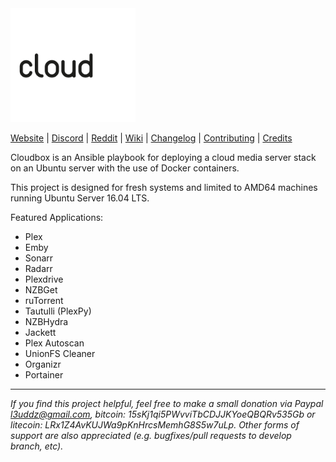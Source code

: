 <img src="https://github.com/Cloudbox/Assets/blob/master/images/readme/cb_logo_1.gif" loop=0 width="200" alt="Cloudbox">


[Website](https://cloudbox.rocks) |
[Discord](https://discord.gg/xmNYmSJ) |
[Reddit](https://reddit.com/r/Cloudbox) |
[Wiki](https://github.com/Cloudbox/Cloudbox/wiki) |
[Changelog](CHANGELOG.md) |
[Contributing](CONTRIBUTING.md) |
[Credits](CREDITS.md)


Cloudbox is an Ansible playbook for deploying a cloud media server stack on an Ubuntu server with the use of Docker containers.

This project is designed for fresh systems and limited to AMD64 machines running Ubuntu Server 16.04 LTS.


Featured Applications:
- Plex
- Emby
- Sonarr
- Radarr
- Plexdrive
- NZBGet
- ruTorrent
- Tautulli (PlexPy)
- NZBHydra
- Jackett
- Plex Autoscan
- UnionFS Cleaner
- Organizr
- Portainer




***

_If you find this project helpful, feel free to make a small donation via Paypal [l3uddz@gmail.com](https://www.paypal.me/l3uddz), bitcoin: 15sKj1qi5PWvviTbCDJJKYoeQBQRv535Gb or litecoin: LRx1Z4AvKUJWa9pKnHrcsMemhG8S5w7uLp. Other forms of support are also appreciated (e.g. bugfixes/pull requests to develop branch, etc)._
